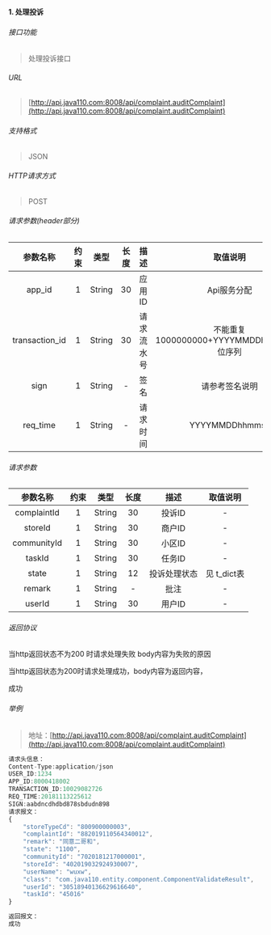 

**1\. 处理投诉**
###### 接口功能
> 处理投诉接口

###### URL
> [http://api.java110.com:8008/api/complaint.auditComplaint](http://api.java110.com:8008/api/complaint.auditComplaint)

###### 支持格式
> JSON

###### HTTP请求方式
> POST

###### 请求参数(header部分)
|参数名称|约束|类型|长度|描述|取值说明|
| :-: | :-: | :-: | :-: | :-: | :-:|
|app_id|1|String|30|应用ID|Api服务分配                      |
|transaction_id|1|String|30|请求流水号|不能重复 1000000000+YYYYMMDDhhmmss+6位序列 |
|sign|1|String|-|签名|请参考签名说明|
|req_time|1|String|-|请求时间|YYYYMMDDhhmmss|

###### 请求参数
|参数名称|约束|类型|长度|描述|取值说明|
| :-: | :-: | :-: | :-: | :-: | :-: |
|complaintId|1|String|30|投诉ID|-|
|storeId|1|String|30|商户ID|-|
|communityId|1|String|30|小区ID|-|
|taskId|1|String|30|任务ID|-|
|state|1|String|12|投诉处理状态|见 t_dict表|
|remark|1|String|-|批注|-|
|userId|1|String|30|用户ID|-|

###### 返回协议

当http返回状态不为200 时请求处理失败 body内容为失败的原因

当http返回状态为200时请求处理成功，body内容为返回内容，

成功


###### 举例
> 地址：[http://api.java110.com:8008/api/complaint.auditComplaint](http://api.java110.com:8008/api/complaint.auditComplaint)

``` javascript
请求头信息：
Content-Type:application/json
USER_ID:1234
APP_ID:8000418002
TRANSACTION_ID:10029082726
REQ_TIME:20181113225612
SIGN:aabdncdhdbd878sbdudn898
请求报文：
{
	"storeTypeCd": "800900000003",
	"complaintId": "882019110564340012",
	"remark": "同意二哥和",
	"state": "1100",
	"communityId": "7020181217000001",
	"storeId": "402019032924930007",
	"userName": "wuxw",
	"class": "com.java110.entity.component.ComponentValidateResult",
	"userId": "30518940136629616640",
	"taskId": "45016"
}

返回报文：
成功

```
